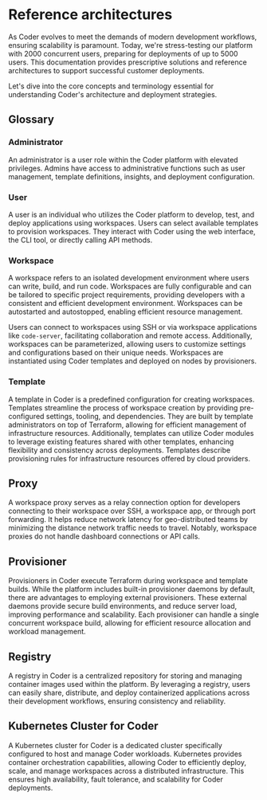 # Reference architectures

As Coder evolves to meet the demands of modern development workflows, ensuring
scalability is paramount. Today, we're stress-testing our platform with 2000
concurrent users, preparing for deployments of up to 5000 users. This
documentation provides prescriptive solutions and reference architectures to
support successful customer deployments.

Let's dive into the core concepts and terminology essential for understanding
Coder's architecture and deployment strategies.

## Glossary

### Administrator

An administrator is a user role within the Coder platform with elevated
privileges. Admins have access to administrative functions such as user
management, template definitions, insights, and deployment configuration.

### User

A user is an individual who utilizes the Coder platform to develop, test, and
deploy applications using workspaces. Users can select available templates to
provision workspaces. They interact with Coder using the web interface, the CLI
tool, or directly calling API methods.

### Workspace

A workspace refers to an isolated development environment where users can write,
build, and run code. Workspaces are fully configurable and can be tailored to
specific project requirements, providing developers with a consistent and
efficient development environment. Workspaces can be autostarted and
autostopped, enabling efficient resource management.

Users can connect to workspaces using SSH or via workspace applications like
`code-server`, facilitating collaboration and remote access. Additionally,
workspaces can be parameterized, allowing users to customize settings and
configurations based on their unique needs. Workspaces are instantiated using
Coder templates and deployed on nodes by provisioners.

### Template

A template in Coder is a predefined configuration for creating workspaces.
Templates streamline the process of workspace creation by providing
pre-configured settings, tooling, and dependencies. They are built by template
administrators on top of Terraform, allowing for efficient management of
infrastructure resources. Additionally, templates can utilize Coder modules to
leverage existing features shared with other templates, enhancing flexibility
and consistency across deployments. Templates describe provisioning rules for
infrastructure resources offered by cloud providers.

## Proxy

A workspace proxy serves as a relay connection option for developers connecting
to their workspace over SSH, a workspace app, or through port forwarding. It
helps reduce network latency for geo-distributed teams by minimizing the
distance network traffic needs to travel. Notably, workspace proxies do not
handle dashboard connections or API calls.

## Provisioner

Provisioners in Coder execute Terraform during workspace and template builds.
While the platform includes built-in provisioner daemons by default, there are
advantages to employing external provisioners. These external daemons provide
secure build environments, and reduce server load, improving performance and
scalability. Each provisioner can handle a single concurrent workspace build,
allowing for efficient resource allocation and workload management.

## Registry

A registry in Coder is a centralized repository for storing and managing
container images used within the platform. By leveraging a registry, users can
easily share, distribute, and deploy containerized applications across their
development workflows, ensuring consistency and reliability.

## Kubernetes Cluster for Coder

A Kubernetes cluster for Coder is a dedicated cluster specifically configured to
host and manage Coder workloads. Kubernetes provides container orchestration
capabilities, allowing Coder to efficiently deploy, scale, and manage workspaces
across a distributed infrastructure. This ensures high availability, fault
tolerance, and scalability for Coder deployments.
